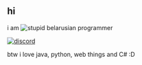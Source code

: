 ## hi

i am ![stupid](https://img.shields.io/badge/stupid-h?style=for-the-badge&logoColor=red&color=red
)
belarusian programmer

[![discord](https://img.shields.io/badge/discord%3A-thenlko-yes?style=for-the-badge&labelColor=blue&color=black
)](https://discord.com)

btw i love java, python, web things and C# :D


